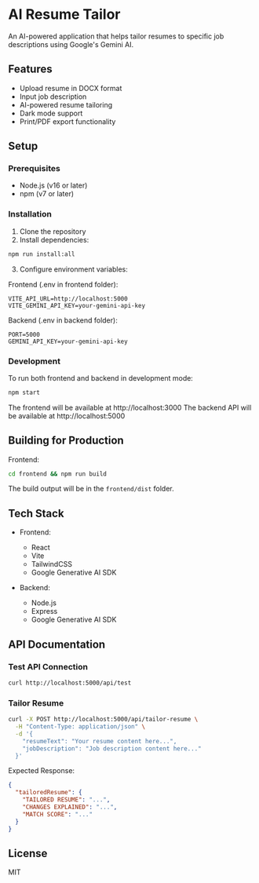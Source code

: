 # AI Resume Tailor

An AI-powered application that helps tailor resumes to specific job descriptions using Google's Gemini AI.

## Features

- Upload resume in DOCX format
- Input job description
- AI-powered resume tailoring
- Dark mode support
- Print/PDF export functionality

## Setup

### Prerequisites

- Node.js (v16 or later)
- npm (v7 or later)

### Installation

1. Clone the repository
2. Install dependencies:
```bash
npm run install:all
```

3. Configure environment variables:

Frontend (.env in frontend folder):
```
VITE_API_URL=http://localhost:5000
VITE_GEMINI_API_KEY=your-gemini-api-key
```

Backend (.env in backend folder):
```
PORT=5000
GEMINI_API_KEY=your-gemini-api-key
```

### Development

To run both frontend and backend in development mode:

```bash
npm start
```

The frontend will be available at http://localhost:3000
The backend API will be available at http://localhost:5000

## Building for Production

Frontend:
```bash
cd frontend && npm run build
```

The build output will be in the `frontend/dist` folder.

## Tech Stack

- Frontend:
  - React
  - Vite
  - TailwindCSS
  - Google Generative AI SDK

- Backend:
  - Node.js
  - Express
  - Google Generative AI SDK

## API Documentation

### Test API Connection
```bash
curl http://localhost:5000/api/test
```

### Tailor Resume
```bash
curl -X POST http://localhost:5000/api/tailor-resume \
  -H "Content-Type: application/json" \
  -d '{
    "resumeText": "Your resume content here...",
    "jobDescription": "Job description content here..."
  }'
```

Expected Response:
```json
{
  "tailoredResume": {
    "TAILORED RESUME": "...",
    "CHANGES EXPLAINED": "...",
    "MATCH SCORE": "..."
  }
}
```

## License

MIT
